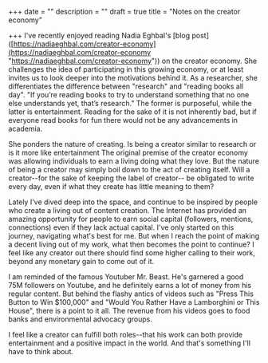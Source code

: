 +++
date = ""
description = ""
draft = true
title = "Notes on the creator economy"

+++
I've recently enjoyed reading Nadia Eghbal's \[blog post\]([https://nadiaeghbal.com/creator-economy](https://nadiaeghbal.com/creator-economy "https://nadiaeghbal.com/creator-economy")) on the creator economy. She challenges the idea of participating in this growing economy, or at least invites us to look deeper into the motivations behind it. As a researcher, she differentiates the difference between "research" and "reading books all day". "If you’re reading books to try to understand something that no one else understands yet, that’s research." The former is purposeful, while the latter is entertainment. Reading for the sake of it is not inherently bad, but if everyone read books for fun there would not be any advancements in academia.

She ponders the nature of creating. Is being a creator similar to research or is it more like entertainment The original premise of the creator economy was allowing individuals to earn a living doing what they love. But the nature of being a creator may simply boil down to the act of creating itself. Will a creator--for the sake of keeping the label of creator-- be obligated to write every day, even if what they create has little meaning to them? 

Lately I've dived deep into the space, and continue to be inspired by people who create a living out of content creation. The Internet has provided an amazing opportunity for people to earn social capital (followers, mentions, connections) even if they lack actual capital. I've only started on this journey, navigating what's best for me. But when I reach the point of making a decent living out of my work, what then becomes the point to continue? I feel like any creator out there should find some higher calling to their work, beyond any monetary gain to come out of it.

I am reminded of the famous Youtuber Mr. Beast. He's garnered a good 75M followers on Youtube, and he definitely earns a lot of money from his regular content. But behind the flashy antics of videos such as "Press This Button to Win $100,000" and "Would You Rather Have a Lamborghini or This House", there is a point to it all. The revenue from his videos goes to food banks and environmental advocacy groups.

I feel like a creator can fulfill both roles--that his work can both provide entertainment and a positive impact in the world. And that's something I'll have to think about.
